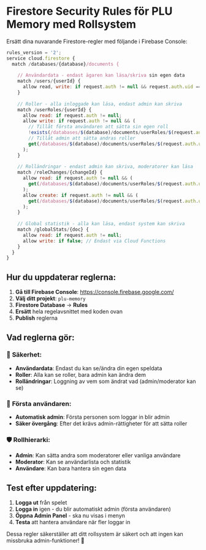 # Firestore Security Rules för PLU Memory med Rollsystem

Ersätt dina nuvarande Firestore-regler med följande i Firebase Console:

```javascript
rules_version = '2';
service cloud.firestore {
  match /databases/{database}/documents {
    
    // Användardata - endast ägaren kan läsa/skriva sin egen data
    match /users/{userId} {
      allow read, write: if request.auth != null && request.auth.uid == userId;
    }
    
    // Roller - alla inloggade kan läsa, endast admin kan skriva
    match /userRoles/{userId} {
      allow read: if request.auth != null;
      allow write: if request.auth != null && (
        // Tillåt första användaren att sätta sin egen roll
        !exists(/databases/$(database)/documents/userRoles/$(request.auth.uid)) ||
        // Tillåt admin att sätta andras roller
        get(/databases/$(database)/documents/userRoles/$(request.auth.uid)).data.role == 'admin'
      );
    }
    
    // Rolländringar - endast admin kan skriva, moderatorer kan läsa
    match /roleChanges/{changeId} {
      allow read: if request.auth != null && (
        get(/databases/$(database)/documents/userRoles/$(request.auth.uid)).data.role in ['admin', 'moderator']
      );
      allow create: if request.auth != null && (
        get(/databases/$(database)/documents/userRoles/$(request.auth.uid)).data.role == 'admin'
      );
    }
    
    // Global statistik - alla kan läsa, endast system kan skriva
    match /globalStats/{doc} {
      allow read: if request.auth != null;
      allow write: if false; // Endast via Cloud Functions
    }
  }
}
```

## Hur du uppdaterar reglerna:

1. **Gå till Firebase Console**: https://console.firebase.google.com/
2. **Välj ditt projekt**: `plu-memory`
3. **Firestore Database** → **Rules**
4. **Ersätt** hela regelavsnittet med koden ovan
5. **Publish** reglerna

## Vad reglerna gör:

### 🔐 **Säkerhet:**
- **Användardata**: Endast du kan se/ändra din egen speldata
- **Roller**: Alla kan se roller, bara admin kan ändra dem
- **Rolländringar**: Loggning av vem som ändrat vad (admin/moderator kan se)

### 👑 **Första användaren:**
- **Automatisk admin**: Första personen som loggar in blir admin
- **Säker övergång**: Efter det krävs admin-rättigheter för att sätta roller

### 🛡️ **Rollhierarki:**
- **Admin**: Kan sätta andra som moderatorer eller vanliga användare
- **Moderator**: Kan se användarlista och statistik
- **Användare**: Kan bara hantera sin egen data

## Test efter uppdatering:

1. **Logga ut** från spelet
2. **Logga in** igen - du blir automatiskt admin (första användaren)
3. **Öppna Admin Panel** - ska nu visas i menyn
4. **Testa** att hantera användare när fler loggar in

Dessa regler säkerställer att ditt rollsystem är säkert och att ingen kan missbruka admin-funktioner! 🚀